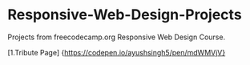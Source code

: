 # Responsive-Web-Design-Projects
Projects from freecodecamp.org Responsive Web Design Course. 

[1.Tribute Page] {https://codepen.io/ayushsingh5/pen/mdWMVjV}
